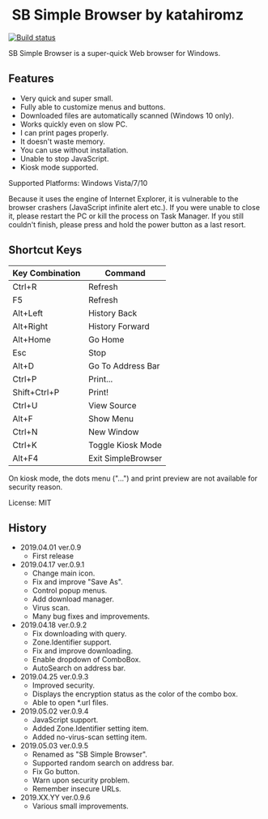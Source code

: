# <img src="icon.png" alt="" /> SB Simple Browser by katahiromz

[![Build status](https://ci.appveyor.com/api/projects/status/7wuwib3nak4jn6ew?svg=true)](https://ci.appveyor.com/project/katahiromz/simplebrowser)

SB Simple Browser is a super-quick Web browser for Windows.

## Features

- Very quick and super small.
- Fully able to customize menus and buttons.
- Downloaded files are automatically scanned (Windows 10 only).
- Works quickly even on slow PC.
- I can print pages properly.
- It doesn't waste memory.
- You can use without installation.
- Unable to stop JavaScript.
- Kiosk mode supported.

Supported Platforms: Windows Vista/7/10

Because it uses the engine of Internet Explorer, it is vulnerable to the
browser crashers (JavaScript infinite alert etc.). If you were unable to
close it, please restart the PC or kill the process on Task Manager. 
If you still couldn't finish, please press and hold the power button
as a last resort.

## Shortcut Keys

| Key Combination | Command            |
|-----------------|--------------------|
| Ctrl+R          | Refresh            |
| F5              | Refresh            |
| Alt+Left        | History Back       |
| Alt+Right       | History Forward    |
| Alt+Home        | Go Home            |
| Esc             | Stop               |
| Alt+D           | Go To Address Bar  |
| Ctrl+P          | Print...           |
| Shift+Ctrl+P    | Print!             |
| Ctrl+U          | View Source        |
| Alt+F           | Show Menu          |
| Ctrl+N          | New Window         |
| Ctrl+K          | Toggle Kiosk Mode  |
| Alt+F4          | Exit SimpleBrowser |

On kiosk mode, the dots menu ("...") and print preview are
not available for security reason.

License: MIT

## History

- 2019.04.01 ver.0.9
    - First release
- 2019.04.17 ver.0.9.1
    - Change main icon.
    - Fix and improve "Save As".
    - Control popup menus.
    - Add download manager.
    - Virus scan.
    - Many bug fixes and improvements.
- 2019.04.18 ver.0.9.2
    - Fix downloading with query.
    - Zone.Identifier support.
    - Fix and improve downloading.
    - Enable dropdown of ComboBox.
    - AutoSearch on address bar.
- 2019.04.25 ver.0.9.3
    - Improved security.
    - Displays the encryption status as the color of the combo box.
    - Able to open *.url files.
- 2019.05.02 ver.0.9.4
    - JavaScript support.
    - Added Zone.Identifier setting item.
    - Added no-virus-scan setting item.
- 2019.05.03 ver.0.9.5
    - Renamed as "SB Simple Browser".
    - Supported random search on address bar.
    - Fix Go button.
    - Warn upon security problem.
    - Remember insecure URLs.
- 2019.XX.YY ver.0.9.6
    - Various small improvements.
